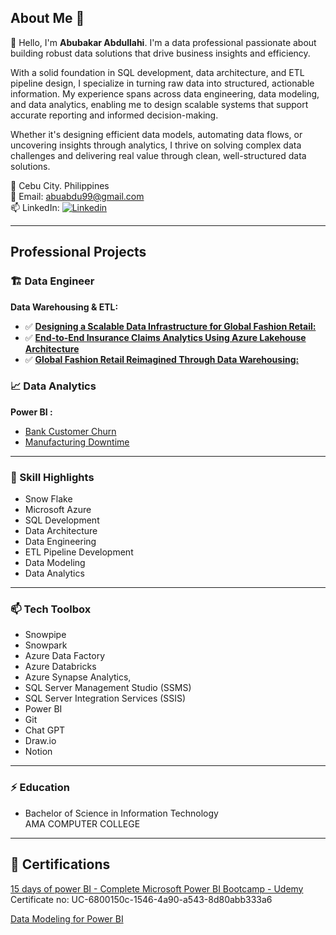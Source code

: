 ## About Me 🌟
👋 Hello, I'm **Abubakar Abdullahi**. I'm a data professional passionate about building robust data solutions that drive business insights and efficiency.

With a solid foundation in SQL development, data architecture, and ETL pipeline design, I specialize in turning raw data into structured, actionable information. My experience spans across data engineering, data modeling, and data analytics, enabling me to design scalable systems that support accurate reporting and informed decision-making.

Whether it's designing efficient data models, automating data flows, or uncovering insights through analytics, I thrive on solving complex data challenges and delivering real value through clean, well-structured data solutions.

👀 Cebu City. Philippines   
💞️ Email: abuabdu99@gmail.com  
📫 LinkedIn: [![Linkedin](https://i.sstatic.net/gVE0j.png)](https://www.linkedin.com/in/abubakar-abdullahi/)  

---
## Professional Projects

### 🏗 Data Engineer
**Data Warehousing & ETL:**
- ✅ [**Designing a Scalable Data Infrastructure for Global Fashion Retail:**](https://github.com/princeabdul99/global_fashion_retail_dwh_snowflake)
- ✅ [**End-to-End Insurance Claims Analytics Using Azure Lakehouse Architecture**](https://github.com/princeabdul99/End-to-End-Insurance-Claims-Analytics-Using-Azure-Lakehouse-Architecture)
- ✅ [**Global Fashion Retail Reimagined Through Data Warehousing:**](https://github.com/princeabdul99/Global-Fashion-Retail-Reimagined-Through-Data-Warehousing)
  

### :chart_with_upwards_trend: Data Analytics 
**Power BI :**
- [Bank Customer Churn](https://github.com/princeabdul99/bank_customer)
- [Manufacturing Downtime](https://github.com/princeabdul99/soda_bottling_production_line)

---

### 🎯 Skill Highlights
- Snow Flake
- Microsoft Azure
- SQL Development
- Data Architecture
- Data Engineering
- ETL Pipeline Development
- Data Modeling
- Data Analytics
---
###  📫 Tech Toolbox
- Snowpipe
- Snowpark 
- Azure Data Factory
- Azure Databricks
- Azure Synapse Analytics,
- SQL Server Management Studio (SSMS)
- SQL Server Integration Services (SSIS)
- Power BI
- Git
- Chat GPT
- Draw.io
- Notion

---

###  ⚡ Education
- Bachelor of Science in Information Technology  
  AMA COMPUTER COLLEGE
---

## 🥇 Certifications 
[15 days of power BI - Complete Microsoft Power BI Bootcamp - Udemy](https://www.udemy.com/certificate/UC-6800150c-1546-4a90-a543-8d80abb333a6/)  
   Certificate no:  UC-6800150c-1546-4a90-a543-8d80abb333a6

[Data Modeling for Power BI](https://drive.google.com/file/d/1vLja8B41e-QlaC6mZwgJxcHjkihz9aUR/view?usp=drive_link)   






<!---
- 👋 Hi, I’m @princeabdul99
- 👀 I’m interested in ...
- 🌱 I’m currently learning ...
- 💞️ I’m looking to collaborate on ...
- 📫 How to reach me ...
- 😄 Pronouns: ...
- ⚡ Fun fact: ...
--->
